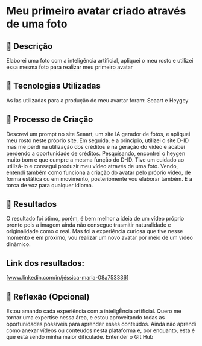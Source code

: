 # Meu primeiro avatar criado através de uma foto

## 📒 Descrição
Elaborei uma foto com a inteligência artificial, apliquei o meu rosto e utilizei essa mesma foto para realizar meu primeiro avatar

## 🤖 Tecnologias Utilizadas
As Ias utilizadas para a produção do meu avartar foram: Seaart e Heygey

## 🧐 Processo de Criação
Descrevi um prompt no site Seaart, um site IA gerador de fotos, e apliquei meu rosto neste próprio site. Em seguida, e a principio, utilizei o site D-ID mas me perdi na utilização dos créditos e na geração do vídeo e acabei perdendo a oportunidade de créditos. Pesquisando, encontrei o heygen muito bom e que cumpre a mesma função do D-ID. Tive um cuidado ao utilizá-lo e consegui produzir meu vídeo através de uma foto. Vendo, entendi também como funciona a criação do avatar pelo próprio vídeo, de forma estática ou em movimento, posteriomente vou elaborar também. E a torca de voz para qualquer idioma. 

## 🚀 Resultados
O resultado foi ótimo, porém, é bem melhor a ideia de um vídeo próprio pronto pois a imagem ainda não consegue trasmitir naturalidade e originalidade como o real. Mas foi a experiência curiosa que tive nesse momento e em próximo, vou realizar um novo avatar por meio de um vídeo dinâmico.

## Link dos resultados:
[www.linkedin.com/in/jéssica-maria-08a753336]

## 💭 Reflexão (Opcional)
Estou amando cada experiência com a inteligÊncia artificial. Quero me tornar uma expertise nessa área, e estou aproveitando todas as oportunidades possíveis para aprender esses conteúdos. Ainda não aprendi como anexar vídeos ou conteudos nesta plataforma e, por enquanto, esta é que está sendo minha maior dificulade. Entender o GIt Hub 
